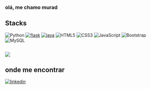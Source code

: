 ### olá, me chamo murad ##

## Stacks
![Python](https://img.shields.io/badge/python-3670A0?style=for-the-badge&logo=python&logoColor=ffdd54) [![flask](https://img.shields.io/badge/Flask-000000?style=for-the-badge&logo=flask&logoColor=white)](https://flask.palletsprojects.com/en/2.2.x/) [![java](https://img.shields.io/badge/Java-ED8B00?style=for-the-badge&logo=java&logoColor=white)](https://www.java.com/pt-BR/) ![HTML5](https://img.shields.io/badge/html5-%23E34F26.svg?style=for-the-badge&logo=html5&logoColor=white) ![CSS3](https://img.shields.io/badge/css3-%231572B6.svg?style=for-the-badge&logo=css3&logoColor=white) ![JavaScript](https://img.shields.io/badge/javascript-%23323330.svg?style=for-the-badge&logo=javascript&logoColor=%23F7DF1E) ![Bootstrap](https://img.shields.io/badge/bootstrap-%23563D7C.svg?style=for-the-badge&logo=bootstrap&logoColor=white)  ![MySQL](https://img.shields.io/badge/mysql-%2300f.svg?style=for-the-badge&logo=mysql&logoColor=white) 

## 
<a href="https://visitcount.itsvg.in">
  <img src="https://visitcount.itsvg.in/api?id=muradpontes&label=Profile%20Views&color=12&icon=2&pretty=true" />
</a>

## onde me encontrar ##
[![linkedin](https://img.shields.io/badge/LinkedIn-0077B5?style=for-the-badge&logo=linkedin&logoColor=white)](http://linkedin.com/in/muradpontes)

